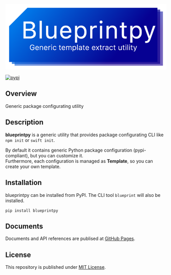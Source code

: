 ![banner](https://raw.githubusercontent.com/Enchan1207/blueprintpy/master/banner.png)

[![pypi](https://img.shields.io/pypi/v/blueprintpy)](https://pypi.org/project/blueprintpy/)

## Overview

Generic package configurating utility

## Description

**blueprintpy** is a generic utility that provides package configurating CLI like `npm init` or `swift init`.

By default it contains generic Python package configuration (pypi-compliant), but you can customize it.  
Furthermore, each configuration is managed as **Template**, so you can create your own template.

## Installation

blueprintpy can be installed from PyPI. The CLI tool `blueprint` will also be installed.

```
pip install blueprintpy
```


## Documents

Documents and API references are publised at [GitHub Pages](https://enchan1207.github.io/blueprintpy/index.html).  

## License

This repository is published under [MIT License](https://github.com/Enchan1207/blueprintpy/blob/master/LICENSE).
